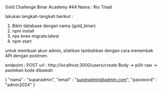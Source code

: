 Gold Challenge Binar Academy #44 Nama : Rio Triadi

lakukan langkah-langkah berikut :

1. Bikin database dengan nama (gold_binar)
2. npm install
3. npx knex migrate:latest
4. npm start


untuk membuat akun admin, silahkan tambahkan dengan cara menembak API dengan postmen.

endpoint : POST
url : http://localhost:3000/users/create
Body -> pilih raw -> pastekan kode dibawah

{
    "nama" : "suparadmin",
    "email" : "superadmin@admin.com",
    "password" : "admin2024"
}